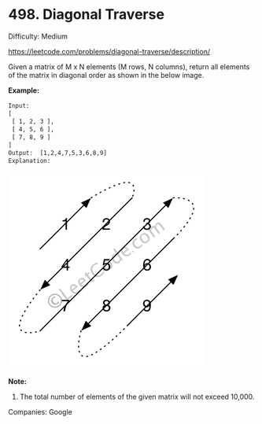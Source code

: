 # 498. Diagonal Traverse

Difficulty: Medium

https://leetcode.com/problems/diagonal-traverse/description/

Given a matrix of M x N elements (M rows, N columns), return all elements of the matrix in diagonal order as shown in the below image.

**Example:**
```
Input:
[
 [ 1, 2, 3 ],
 [ 4, 5, 6 ],
 [ 7, 8, 9 ]
]
Output:  [1,2,4,7,5,3,6,8,9]
Explanation:
```
![alt text](diagonal_traverse.png)

**Note:**
1. The total number of elements of the given matrix will not exceed 10,000.

Companies: Google